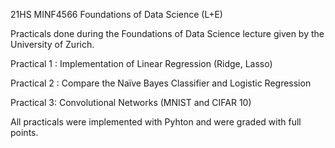
21HS MINF4566 Foundations of Data Science (L+E)


Practicals done during the Foundations of Data Science lecture given by the University of Zurich.

Practical 1 : Implementation of Linear Regression (Ridge, Lasso)

Practical 2 : Compare the Naïve Bayes Classifier and Logistic Regression

Practical 3: Convolutional Networks (MNIST and CIFAR 10)

All practicals were implemented with Pyhton and were graded with full points.
